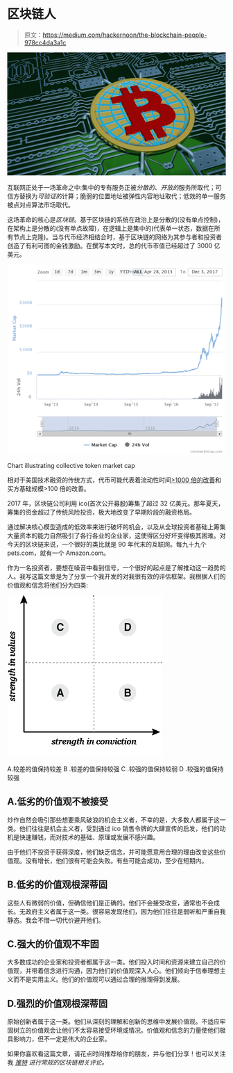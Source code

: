 # 区块链人

> 原文：<https://medium.com/hackernoon/the-blockchain-people-978cc4da3a1c>

![](img/970e1b1265592d9dd795ee841c7d18b1.png)

互联网正处于一场革命之中:集中的专有服务正被*分散的*、*开放的*服务所取代；可信方替换为*可验证的*计算；脆弱的位置地址被弹性内容地址取代；低效的单一服务被点对点算法市场取代。

这场革命的核心是*区块链*。基于区块链的系统在政治上是分散的(没有单点控制)，在架构上是分散的(没有单点故障)，在逻辑上是集中的(代表单一状态，数据在所有节点上克隆)。当与代币经济相结合时，基于区块链的网络为其参与者和投资者创造了有利可图的金钱激励。在撰写本文时，总的代币市值已经超过了 3000 亿美元。

![](img/f402074fe632e6b397d0d17142269fca.png)

Chart illustrating collective token market cap

相对于美国技术融资的传统方式，代币可能代表着流动性时间[>1000 倍的改善](https://news.earn.com/thoughts-on-tokens-436109aabcbe)和买方基础规模>100 倍的改善。

2017 年，区块链公司利用 ico(首次公开募股)筹集了超过 32 亿美元。那年夏天，筹集的资金超过了传统风险投资，极大地改变了早期阶段的融资格局。

通过解决核心模型造成的低效率来进行破坏的机会，以及从全球投资者基础上筹集大量资本的能力自然吸引了各行各业的企业家，这使得区分好坏变得极其困难。对今天的区块链来说，一个很好的类比就是 90 年代末的互联网。每九十九个 pets.com，就有一个 Amazon.com。

作为一名投资者，要想在噪音中看到信号，一个很好的起点是了解推动这一趋势的人。我写这篇文章是为了分享一个我开发的对我很有效的评估框架。我根据人们的价值观和信念将他们分为四类:

![](img/7ce103bc96d625317c89c3a1ea73bb65.png)

A.较差的值保持较差
B .较差的值保持较强
C .较强的值保持较弱
D .较强的值保持较强

## A.低劣的价值观不被接受

炒作自然会吸引那些想要乘风破浪的机会主义者，不幸的是，大多数人都属于这一类。他们往往是机会主义者，受到通过 ico 销售令牌的大肆宣传的启发，他们的动机是快速赚钱，而对技术的基础、原理或发展不感兴趣。

由于他们不投资于获得深度，他们缺乏信念，并可能愿意用合理的理由改变这些价值观。没有增长，他们很有可能会失败。有些可能会成功，至少在短期内。

## B.低劣的价值观根深蒂固

这些人有微弱的价值，但确信他们是正确的。他们不会接受改变，通常也不会成长。无政府主义者属于这一类。很容易发现他们，因为他们往往是弱听和严重自我静态。我会不惜一切代价避开他们。

## C.强大的价值观不牢固

大多数成功的企业家和投资者都属于这一类。他们投入时间和资源来建立自己的价值观，并带着信念进行沟通，因为他们的价值观深入人心。他们倾向于信奉理想主义而不是实用主义。他们的价值观可以通过合理的推理得到发展。

## D.强烈的价值观根深蒂固

原始创新者属于这一类。他们从深刻的理解和创新的思维中发展价值观。不适应牢固树立的价值观会让他们不太容易接受环境或情况。价值观和信念的力量使他们极具影响力，但不一定是伟大的企业家。

如果你喜欢看这篇文章，请花点时间推荐给你的朋友，并与他们分享！也可以关注我 [*推特*](http://twitter.com/GregOsuri) *进行常规的区块链相关评论。*